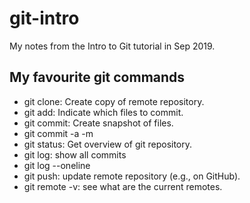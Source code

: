 # git-intro
My notes from  the Intro to Git tutorial in Sep 2019.

## My favourite git commands

- git clone: Create copy of remote repository.
- git add: Indicate which files to commit.
- git commit: Create snapshot of files.
- git commit -a -m
- git status: Get overview of git repository.
- git log: show all commits
- git log --oneline
- git push: update remote repository (e.g., on GitHub).
- git remote -v: see what are the current remotes.
